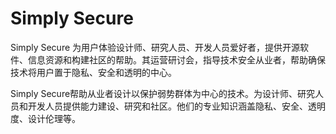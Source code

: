 # Simply Secure

Simply Secure 为用户体验设计师、研究人员、开发人员爱好者，提供开源软件、信息资源和构建社区的帮助。其运营研讨会，指导技术安全从业者，帮助确保技术将用户置于隐私、安全和透明的中心。

Simply Secure帮助从业者设计以保护弱势群体为中心的技术。为设计师、研究人员和开发人员提供能力建设、研究和社区。他们的专业知识涵盖隐私、安全、透明度、设计伦理等。
